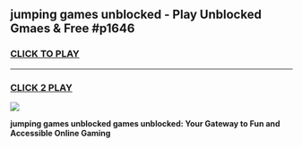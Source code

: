 
## jumping games unblocked - Play Unblocked Gmaes & Free #p1646
<h3>
<a href="https://news.freeplayer.one?title=jumping_games_unblocked&ref=03M">CLICK TO PLAY</a></h3>
<hr>

<h3>
<a href="https://news.freeplayer.one?title=jumping_games_unblocked&ref=03M">CLICK 2 PLAY</a>
  
</h3>

<a href="https://news.freeplayer.one?title=jumping_games_unblocked&ref=03M"><img src="https://clearcache.store/games.png"></a>


**jumping games unblocked games unblocked: Your Gateway to Fun and Accessible Online Gaming**
